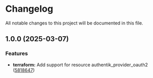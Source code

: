 # Changelog

All notable changes to this project will be documented in this file.

## 1.0.0 (2025-03-07)

### Features

* **terraform:** Add support for resource authentik_provider_oauth2 ([5818647](https://gitlab.com/terraform-child-modules-48151/terraform-authentik-provider_oauth2/commit/581864747d9b6a74efcc818202810faa3fb297c4))
